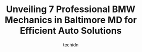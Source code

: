 ---
layout: ampstory
image: https://images.unsplash.com/photo-1504887764023-6f27056d186c?ixlib=rb-4.0.3&ixid=MnwxMjA3fDB8MHxwaG90by1wYWdlfHx8fGVufDB8fHx8&auto=format&fit=crop&w=640&h=853&q=80
author: techidn
featured: false
description: Entrust your vehicle to the 7 best BMW Mechanic in Baltimore MD, USA and experience the difference they can make. With their extensive knowledge, state-of-the-art facilities, and commitment 
title: Unveiling 7 Professional BMW Mechanics in Baltimore MD for Efficient Auto Solutions
cover:
   title: Unveiling 7 Professional BMW Mechanics in Baltimore MD for Efficient Auto Solutions
   subtitle: Rickpate
   background: https://images.unsplash.com/photo-1504887764023-6f27056d186c?ixlib=rb-4.0.3&ixid=MnwxMjA3fDB8MHxwaG90by1wYWdlfHx8fGVufDB8fHx8&auto=format&fit=crop&w=640&h=853&q=80

pages: 
 - layout: thirds
   top: <h1>#1 EURO-TECH</h1>
   bottom: "<p>I dont usually post reviews, but my husband has spent so much time on the phone. Waisting his time off talking to all these state and federal agencies over this. It</p>"
   background: https://www.knot35.com/toplist/wp-content/uploads/2023/06/best-bmw-mechanic-1-in-baltimore-md-1685836238.jpeg
   backgroundblur: true
 - layout: thirds
   top: <h1>#2 Vinces Auto Repair & Sales</h1>
   bottom: "<p>4411 E Monument St, Baltimore, MD 21205, United States</p>"
   background: https://www.knot35.com/toplist/wp-content/uploads/2023/06/best-bmw-mechanic-2-in-baltimore-md-1685836238.png
   cta:
      link: https://www.knot35.com/toplist/unveiling-7-professional-bmw-mechanics-in-baltimore-md-for-efficient-auto-solutions/
      text: Unveiling 7 Professional BMW Mechanics in Baltimore MD for Efficient Auto Solutions
 - layout: thirds
   top: <h1>#3 Peas & Sliders Auto Body & Automotive Services</h1>
   bottom: "<p>4025 W Belvedere Ave #4025, Baltimore, MD 21215, United States</p>"
   background: https://www.knot35.com/toplist/wp-content/uploads/2023/06/best-bmw-mechanic-3-in-baltimore-md-1685836240.png
   cta:
      link: https://www.knot35.com/toplist/unveiling-7-professional-bmw-mechanics-in-baltimore-md-for-efficient-auto-solutions/
      text: Unveiling 7 Professional BMW Mechanics in Baltimore MD for Efficient Auto Solutions
 - layout: thirds
   top: <h1>#4 Auto Stop Limited, Inc.</h1>
   bottom: "<p>520 E 25th St, Baltimore, MD 21218, United States</p>"
   background: https://images.unsplash.com/photo-1597773150796-e5c14ebecbf5?ixlib=rb-4.0.3&ixid=MnwxMjA3fDB8MHxwaG90by1wYWdlfHx8fGVufDB8fHx8&auto=format&fit=crop&w=640&h=853&q=80
   cta:
      link: https://www.knot35.com/toplist/unveiling-7-professional-bmw-mechanics-in-baltimore-md-for-efficient-auto-solutions/
      text: Unveiling 7 Professional BMW Mechanics in Baltimore MD for Efficient Auto Solutions
 - layout: thirds
   top: <h1>#5 JE Import Performance Inc</h1>
   bottom: "<p>6600 Moravia Park Dr, Baltimore, MD 21237, United States</p>"
   background: https://images.unsplash.com/photo-1552083974-186346191183?ixlib=rb-4.0.3&ixid=MnwxMjA3fDB8MHxwaG90by1wYWdlfHx8fGVufDB8fHx8&auto=format&fit=crop&w=640&h=853&q=80
   cta:
      link: https://www.knot35.com/toplist/unveiling-7-professional-bmw-mechanics-in-baltimore-md-for-efficient-auto-solutions/
      text: Unveiling 7 Professional BMW Mechanics in Baltimore MD for Efficient Auto Solutions
 - layout: thirds
   top: <h1>#6 B & O Auto Repair Shop</h1>
   bottom: "<p>1101 James St, Baltimore, MD 21223, United States</p>"
   background: https://plus.unsplash.com/premium_photo-1664640458616-3c74f8cb4589?ixlib=rb-4.0.3&ixid=MnwxMjA3fDB8MHxwaG90by1wYWdlfHx8fGVufDB8fHx8&auto=format&fit=crop&w=640&h=853&q=80
   cta:
      link: https://www.knot35.com/toplist/unveiling-7-professional-bmw-mechanics-in-baltimore-md-for-efficient-auto-solutions/
      text: Unveiling 7 Professional BMW Mechanics in Baltimore MD for Efficient Auto Solutions
 - layout: thirds
   top: <h1>#7 Royal Motors Inc.</h1>
   bottom: "<p>5900 Belair Rd, Baltimore, MD 21206, United States</p>"
   background: https://images.unsplash.com/photo-1574169208507-84376144848b?ixlib=rb-4.0.3&ixid=MnwxMjA3fDB8MHxwaG90by1wYWdlfHx8fGVufDB8fHx8&auto=format&fit=crop&w=640&h=853&q=80
   cta:
      link: https://www.knot35.com/toplist/unveiling-7-professional-bmw-mechanics-in-baltimore-md-for-efficient-auto-solutions/
      text: Unveiling 7 Professional BMW Mechanics in Baltimore MD for Efficient Auto Solutions
 - layout: thirds
   middle: Continue reading...
   background: https://images.unsplash.com/photo-1615749413727-825b59a857b5?ixlib=rb-4.0.3&ixid=MnwxMjA3fDB8MHxwaG90by1wYWdlfHx8fGVufDB8fHx8&auto=format&fit=crop&w=640&h=853&q=80
   cta:
      link: https://www.knot35.com/toplist/unveiling-7-professional-bmw-mechanics-in-baltimore-md-for-efficient-auto-solutions/
      text: Unveiling 7 Professional BMW Mechanics in Baltimore MD for Efficient Auto Solutions
      
---